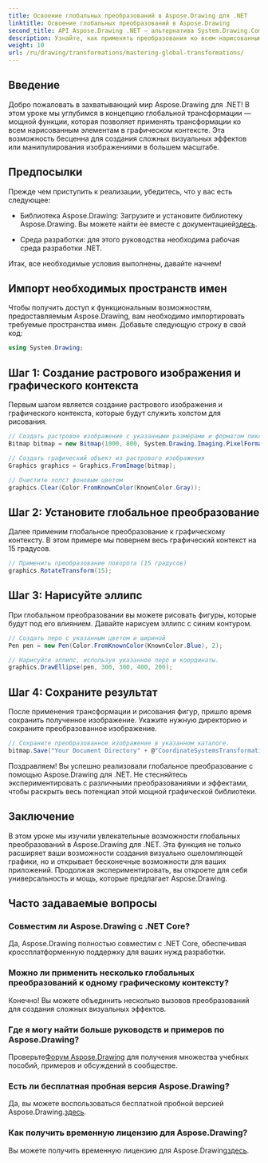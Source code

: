 ```yaml
---
title: Освоение глобальных преобразований в Aspose.Drawing для .NET
linktitle: Освоение глобальных преобразований в Aspose.Drawing
second_title: API Aspose.Drawing .NET — альтернатива System.Drawing.Common
description: Узнайте, как применять преобразования ко всем нарисованным элементам в графическом контексте, что позволит вам создавать захватывающие визуальные эффекты и эффективно обрабатывать изображения.
weight: 10
url: /ru/drawing/transformations/mastering-global-transformations/
---
```

## Введение

Добро пожаловать в захватывающий мир Aspose.Drawing для .NET! В этом уроке мы углубимся в концепцию глобальной трансформации — мощной функции, которая позволяет применять трансформации ко всем нарисованным элементам в графическом контексте. Эта возможность бесценна для создания сложных визуальных эффектов или манипулирования изображениями в большем масштабе.

## Предпосылки

Прежде чем приступить к реализации, убедитесь, что у вас есть следующее:

-  Библиотека Aspose.Drawing: Загрузите и установите библиотеку Aspose.Drawing. Вы можете найти ее вместе с документацией[здесь](https://reference.aspose.com/drawing/net/).
  
- Среда разработки: для этого руководства необходима рабочая среда разработки .NET.

Итак, все необходимые условия выполнены, давайте начнем!

## Импорт необходимых пространств имен

Чтобы получить доступ к функциональным возможностям, предоставляемым Aspose.Drawing, вам необходимо импортировать требуемые пространства имен. Добавьте следующую строку в свой код:

```csharp
using System.Drawing;
```

## Шаг 1: Создание растрового изображения и графического контекста

Первым шагом является создание растрового изображения и графического контекста, которые будут служить холстом для рисования.

```csharp
// Создать растровое изображение с указанными размерами и форматом пикселей
Bitmap bitmap = new Bitmap(1000, 800, System.Drawing.Imaging.PixelFormat.Format32bppPArgb);

// Создать графический объект из растрового изображения
Graphics graphics = Graphics.FromImage(bitmap);

// Очистите холст фоновым цветом
graphics.Clear(Color.FromKnownColor(KnownColor.Gray));
```

## Шаг 2: Установите глобальное преобразование

Далее применим глобальное преобразование к графическому контексту. В этом примере мы повернем весь графический контекст на 15 градусов.

```csharp
// Применить преобразование поворота (15 градусов)
graphics.RotateTransform(15);
```

## Шаг 3: Нарисуйте эллипс

При глобальном преобразовании вы можете рисовать фигуры, которые будут под его влиянием. Давайте нарисуем эллипс с синим контуром.

```csharp
// Создать перо с указанным цветом и шириной
Pen pen = new Pen(Color.FromKnownColor(KnownColor.Blue), 2);

// Нарисуйте эллипс, используя указанное перо и координаты.
graphics.DrawEllipse(pen, 300, 300, 400, 200);
```

## Шаг 4: Сохраните результат

После применения трансформации и рисования фигур, пришло время сохранить полученное изображение. Укажите нужную директорию и сохраните преобразованное изображение.

```csharp
// Сохраните преобразованное изображение в указанном каталоге.
bitmap.Save("Your Document Directory" + @"CoordinateSystemsTransformations\GlobalTransformation_out.png");
```

Поздравляем! Вы успешно реализовали глобальное преобразование с помощью Aspose.Drawing для .NET. Не стесняйтесь экспериментировать с различными преобразованиями и эффектами, чтобы раскрыть весь потенциал этой мощной графической библиотеки.

## Заключение

В этом уроке мы изучили увлекательные возможности глобальных преобразований в Aspose.Drawing для .NET. Эта функция не только расширяет ваши возможности создания визуально ошеломляющей графики, но и открывает бесконечные возможности для ваших приложений. Продолжая экспериментировать, вы откроете для себя универсальность и мощь, которые предлагает Aspose.Drawing.

## Часто задаваемые вопросы

### Совместим ли Aspose.Drawing с .NET Core?

Да, Aspose.Drawing полностью совместим с .NET Core, обеспечивая кроссплатформенную поддержку для ваших нужд разработки.

### Можно ли применить несколько глобальных преобразований к одному графическому контексту?

Конечно! Вы можете объединить несколько вызовов преобразований для создания сложных визуальных эффектов.

### Где я могу найти больше руководств и примеров по Aspose.Drawing?

 Проверьте[Форум Aspose.Drawing](https://forum.aspose.com/c/diagram/17) для получения множества учебных пособий, примеров и обсуждений в сообществе.

### Есть ли бесплатная пробная версия Aspose.Drawing?

 Да, вы можете воспользоваться бесплатной пробной версией Aspose.Drawing.[здесь](https://releases.aspose.com/).

### Как получить временную лицензию для Aspose.Drawing?

 Вы можете получить временную лицензию для Aspose.Drawing[здесь](https://purchase.conholdate.com/temporary-license/).